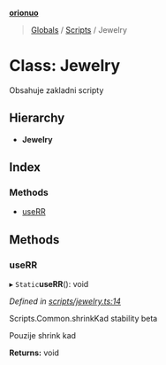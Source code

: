 **[orionuo](../README.md)**

> [Globals](../globals.md) / [Scripts](../modules/scripts.md) / Jewelry

# Class: Jewelry

Obsahuje zakladni scripty

## Hierarchy

* **Jewelry**

## Index

### Methods

* [useRR](scripts.jewelry.md#userr)

## Methods

### useRR

▸ `Static`**useRR**(): void

*Defined in [scripts/jewelry.ts:14](https://github.com/msviha/orionuo/blob/1042e5b/src/scripts/jewelry.ts#L14)*

Scripts.Common.shrinkKad
stability beta

Pouzije shrink kad

**Returns:** void

